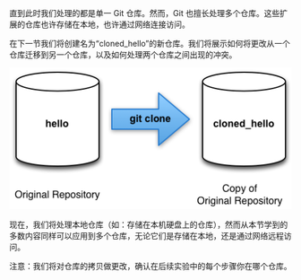 直到此时我们处理的都是单一 Git 仓库。然而，Git 也擅长处理多个仓库。这些扩展的仓库也许存储在本地，也许通过网络连接访问。

在下一节我们将创建名为“cloned\_hello”的新仓库。我们将展示如何将更改从一个仓库迁移到另一个仓库，以及如何处理两个仓库之间出现的冲突。

![clone](images/git_clone.png)

现在，我们将处理本地仓库（如：存储在本机硬盘上的仓库），然而从本节学到的多数内容同样可以应用到多个仓库，无论它们是存储在本地，还是通过网络远程访问。

注意：我们将对仓库的拷贝做更改，确认在后续实验中的每个步骤你在哪个仓库。